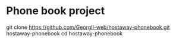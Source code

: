 # Phone book project
git clone https://github.com/GeorgII-web/hostaway-phonebook.git hostaway-phonebook
cd hostaway-phonebook
